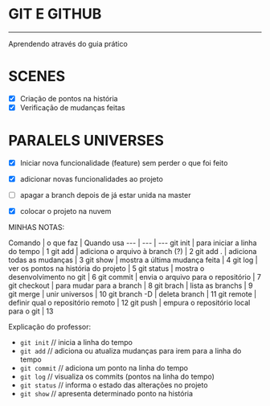 # GIT E GITHUB
---
Aprendendo através do guia prático

# SCENES

- [X] Criação de pontos na história
- [X] Verificação de mudanças feitas

# PARALELS UNIVERSES
- [X] Iniciar nova funcionalidade (feature) sem perder o que foi feito
- [X] adicionar novas funcionalidades ao projeto
- [ ] apagar a branch depois de já estar unida na master

- [X] colocar o projeto na nuvem

MINHAS NOTAS:

Comando | o que faz | Quando usa
*---* | *---* | *---*
git init | para iniciar a linha do tempo | 1
git add | adiciona o arquivo à branch (?) | 2
git add . | adiciona todas as mudanças | 3
git show | mostra a última mudança feita | 4
git log | ver os pontos na história do projeto | 5
git status | mostra o desenvolvimento no git | 6
git commit | envia o arquivo para o repositório | 7
git checkout | para mudar para a branch | 8
git brach | lista as branchs | 9
git merge | unir universos | 10
git branch -D | deleta branch | 11
git remote | definir qual o repositório remoto | 12
git push | empura o repositório local para o git | 13

Explicação do professor:
- `git init` // inicia a linha do tempo
- `git add` // adiciona ou atualiza mudanças para irem para a linha do tempo
- `git commit` // adiciona um ponto na linha do tempo 
- `git log` // visualiza os commits (pontos na linha do tempo)
- `git status` // informa o estado das alterações no projeto
- `git show` // apresenta determinado ponto na história
